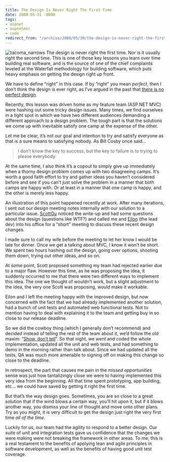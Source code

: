 ```yaml
---
title: The Design Is Never Right The First Time
date: 2008-05-31 -0800
tags:
- aspnet
- aspnetmvc
- code
redirect_from: "/archive/2008/05/30/the-design-is-never-right-the-first-time.aspx/"
---
```


![tacoma\_narrows](https://haacked.com/images/haacked_com/WindowsLiveWriter/TheDesignIsNeverRightTheFirstTime_CC01/tacoma_narrows_3.jpg)
The design is never right the first time. Nor is it usually right the
second time. This is one of those key lessons you learn over time
building real software, and is the source of one of the chief complaints
leveled at the Waterfall methodology for building software, which puts
heavy emphasis on getting the design right up front.

We have to define “right” in this case. If by “right” you mean
*perfect*, then I don’t think the design is ever right, as I’ve argued
in the past that [there is no perfect
design](https://haacked.com/archive/2005/05/31/ThereIsNoPerfectDesign.aspx "Blog post on perfect design").

Recently, this lesson was driven home as my feature team (ASP.NET MVC)
were hashing out some tricky design issues. Many times, we find
ourselves in a tight spot in which we have two different audiences
demanding a different approach to a design problem. The tough part is
that the solutions we come up with inevitable satisfy one camp at the
expense of the other.

Let me be clear, it’s not our goal and intention to try and satisfy
everyone as that is a sure means to satisfying nobody. As Bill Cosby
once said...

> I don’t know the key to success, but the key to failure is to trying
> to please everybody.

At the same time, I also think it’s a copout to simply give up
immediately when a thorny design problem comes up with two disagreeing
camps. It’s worth a good faith effort to try and gather ideas you
haven’t considered before and see if you can’t just solve the problem in
a manner that both camps are happy with. Or at least in a manner that
one camp is happy, and the other is merely less happy.

An illustration of this point happened recently at work. After many
iterations, I sent out our design meeting notes internally with our
solution to a particular issue.
[ScottGu](http://weblogs.asp.net/scottgu/ "Scott Guthrie") noticed the
write-up and had some questions about the design (questions like WTF?)
and called me and
[Eilon](http://weblogs.asp.net/leftslipper/ "Eilon Lipton") (the lead
dev) into his office for a “short” meeting to discuss these recent
design changes.

I made sure to call my wife before the meeting to let her know I would
be late for dinner. Once we get a talking about MVC, I know it won’t be
short. We spent two hours hashing out the design, going over options,
shooting them down, trying out other ideas, and so on.

At some point, Scott proposed something my team had rejected earlier due
to a major flaw. However this time, as he was proposing the idea, it
suddenly occurred to me that there were two different ways to implement
this idea. The one we thought of wouldn’t work, but a slight adjustment
to the idea, the very one Scott was proposing, would make it workable.

Eilon and I left the meeting happy with the improved design, but now
concerned with the fact that we had already implemented another
solution, had a bunch of unit tests and automated web functional tests.
Not to mention having to deal with explaining it to the team and getting
buy in so close to our release deadline.

So we did the cowboy thing (which I generally don’t recommend) and
decided instead of telling the rest of the team about it, we’d follow
the old maxim: “[Show, don’t
tell](http://en.wikipedia.org/wiki/Show,_don’t_tell "Show, don't tel")”.
So that night, we went and coded the whole implementation, updated all
the unit and web tests, and had something to demo in the morning rather
than talk about. Since we had updated all the tests, QA was much more
amenable to signing off on making this change so close to the deadline.

In retrospect, the part that causes me pain in the *missed
opportunities* sense was just how tantalizingly close we were to having
implemented this very idea from the beginning. All that time spent
prototyping, app building, etc... we could have saved by getting it
right the first time.

But that’s the way design goes. Sometimes, you are so close to a great
solution that if the wind blows a certain way, you’ll hit upon it, but
if it blows another way, you dismiss your line of thought and move onto
other plans. Try as you might, it is very difficult to get the design
just right the very first time *all of the time*.

Luckily for us, our team had the agility to respond to a better design.
Our suite of unit and integration tests gave us confidence that the
changes we were making were not breaking the framework in other areas.
To me, this is a real testament to the benefits of applying lean and
agile principles in software development, as well as the benefits of
having good unit test coverage.

